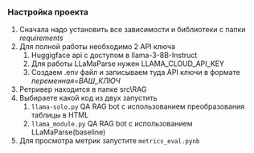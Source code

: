 ### Настройка проекта

1. Сначала надо установить все зависимости и библиотеки с папки *requirements*
1. Для полной работы необходимо 2 API ключа
   1. Huggigface api с доступом в llama-3-8B-Instruct
   1. Для работы LLaMaParse нужен LLAMA_CLOUD_API_KEY
   1. Создаем .env файл и записываем туда API ключи в формате *переменная=ВАШ_КЛЮЧ*
1. Ретривер находится в папке src\\RAG
1. Выбираете какой код из двух запустить
   1. `llama-solo.py` QA RAG bot с использованием преобразования таблицы в HTML
   1. `llama_module.py` QA RAG bot с использованием LLaMaParse(baseline)
1. Для просмотра метрик запустите `metrics_eval.pynb`
